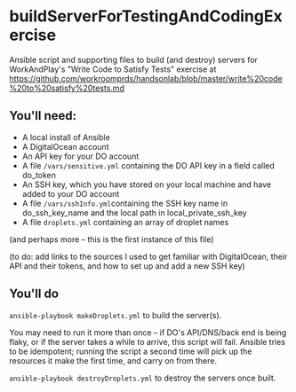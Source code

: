 # buildServerForTestingAndCodingExercise

Ansible script and supporting files to build (and destroy) servers for WorkAndPlay's "Write Code to Satisfy Tests" exercise at https://github.com/workroomprds/handsonlab/blob/master/write%20code%20to%20satisfy%20tests.md

## You'll need:
* A local install of Ansible
* A DigitalOcean account
* An API key for your DO account
* A file `/vars/sensitive.yml` containing the DO API key in a field called do_token
* An SSH key, which you have stored on your local machine and have added to your DO account
* A file `/vars/sshInfo.yml`containing the SSH key name in do_ssh_key_name and the local path in local_private_ssh_key
* A file `droplets.yml` containing an array of droplet names

(and perhaps more – this is the first instance of this file)

(to do: add links to the sources I used to get familiar with DigitalOcean, their API and their tokens, and how to set up and add a new SSH key)

## You'll do
`ansible-playbook makeDroplets.yml` to build the server(s).

You may need to run it more than once – if DO's API/DNS/back end is being flaky, or if the server takes a while to arrive, this script will fail. Ansible tries to be idempotent; running the script a second time will pick up the resources it make the first time, and carry on from there.

`ansible-playbook destroyDroplets.yml` to destroy the servers once built.
